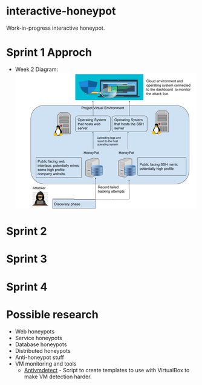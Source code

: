 # interactive-honeypot  

Work-in-progress interactive honeypot.

# Sprint 1 Approch
- Week 2 Diagram: 
![p1](images/p1.jpg "Diagram")

# Sprint 2 

# Sprint 3 

# Sprint 4

# Possible research

- Web honeypots
- Service honeypots
- Database honeypots
- Distributed honeypots
- Anti-honeypot stuff
- VM monitoring and tools
  - [Antivmdetect](https://github.com/nsmfoo/antivmdetection) - Script to create templates to use with VirtualBox to make VM detection harder.
